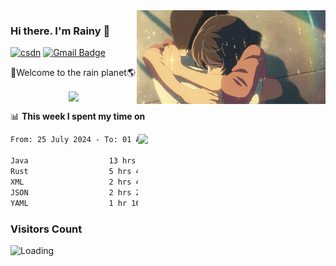 <img  align='right' height="150" src="https://github.com/LikeRainDay/LikeRainDay/blob/master/pic/img_rain_1.gif?raw=true">



### Hi there. I'm Rainy :lemon:

[![csdn](https://img.shields.io/badge/-csdn-c14438?style=flat-square&logo=c&logoColor=white)](https://blog.csdn.net/qq_15807167)
[![Gmail Badge](https://img.shields.io/badge/-gmail-c14438?style=flat-square&logo=Gmail&logoColor=white&link=mailto:houshuai0816@gmail.com)](mailto:houshuai0816@gmail.com)

🚀Welcome to the rain planet🌎

<center>
<img align='center'  src="https://source.unsplash.com/user/rainyhehe/likes">
</center>

📊 **This week I spent my time on**

<img align='right'   width="300" src="https://github-readme-stats.vercel.app/api?username=LikeRainDay&show_icons=true&title_color=fff&icon_color=79ff97&text_color=9f9f9f&bg_color=151515&count_private=true">

<!--START_SECTION:waka-->

```txt
From: 25 July 2024 - To: 01 August 2024

Java                  13 hrs 55 mins  ███████████▓░░░░░░░░░░░░░   46.97 %
Rust                  5 hrs 47 mins   █████░░░░░░░░░░░░░░░░░░░░   19.53 %
XML                   2 hrs 40 mins   ██▒░░░░░░░░░░░░░░░░░░░░░░   09.04 %
JSON                  2 hrs 23 mins   ██░░░░░░░░░░░░░░░░░░░░░░░   08.09 %
YAML                  1 hr 16 mins    █░░░░░░░░░░░░░░░░░░░░░░░░   04.28 %
```

<!--END_SECTION:waka-->

### Visitors Count
<img align="left" src = "https://profile-counter.glitch.me/LikeRainDay/count.svg" alt ="Loading">
